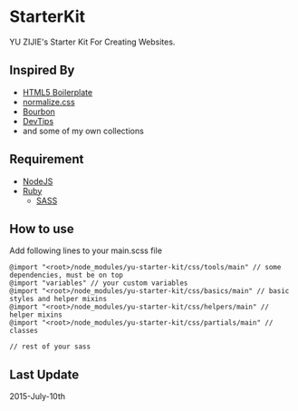 # StarterKit

YU ZIJIE's Starter Kit For Creating Websites.

## Inspired By

* [HTML5 Boilerplate][1]
* [normalize.css][2]
* [Bourbon][3]
* [DevTips][7]
* and some of my own collections

## Requirement

* [NodeJS][4]
* [Ruby][5]
  * [SASS][6]

## How to use

Add following lines to your main.scss file

```
@import "<root>/node_modules/yu-starter-kit/css/tools/main" // some dependencies, must be on top
@import "variables" // your custom variables
@import "<root>/node_modules/yu-starter-kit/css/basics/main" // basic styles and helper mixins
@import "<root>/node_modules/yu-starter-kit/css/helpers/main" // helper mixins
@import "<root>/node_modules/yu-starter-kit/css/partials/main" // classes

// rest of your sass
```

## Last Update

2015-July-10th

[1]: https://html5boilerplate.com
[2]: http://necolas.github.io/normalize.css
[3]: http://bourbon.io
[4]: https://nodejs.org
[5]: https://www.ruby-lang.org
[6]: http://sass-lang.com
[7]: http://devtipsstarterkit.com
